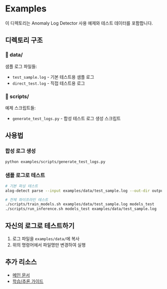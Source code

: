 # Examples

이 디렉토리는 Anomaly Log Detector 사용 예제와 테스트 데이터를 포함합니다.

## 디렉토리 구조

### 📂 data/
샘플 로그 파일들:
- `test_sample.log` - 기본 테스트용 샘플 로그
- `direct_test.log` - 직접 테스트용 로그

### 📜 scripts/
예제 스크립트들:
- `generate_test_logs.py` - 합성 테스트 로그 생성 스크립트

## 사용법

### 합성 로그 생성

```bash
python examples/scripts/generate_test_logs.py
```

### 샘플 로그로 테스트

```bash
# 기본 파싱 테스트
alog-detect parse --input examples/data/test_sample.log --out-dir output/

# 전체 파이프라인 테스트
./scripts/train_models.sh examples/data/test_sample.log models_test
./scripts/run_inference.sh models_test examples/data/test_sample.log
```

## 자신의 로그로 테스트하기

1. 로그 파일을 `examples/data/`에 복사
2. 위의 명령어에서 파일명만 변경하여 실행

## 추가 리소스

- [메인 문서](../README.md)
- [학습/추론 가이드](../docs/guides/TRAIN_INFERENCE_GUIDE.md)
